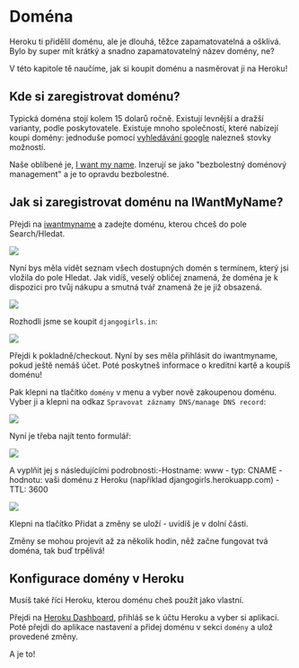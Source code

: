 # Doména

Heroku ti přidělil doménu, ale je dlouhá, těžce zapamatovatelná a ošklivá. Bylo by super mít krátký a snadno zapamatovatelný název domény, ne?

V této kapitole tě naučíme, jak si koupit doménu a nasměrovat ji na Heroku!

## Kde si zaregistrovat doménu?

Typická doména stojí kolem 15 dolarů ročně. Existují levnější a dražší varianty, podle poskytovatele. Existuje mnoho společností, které nabízejí koupi domény: jednoduše pomocí [vyhledávání google][1] nalezneš stovky možností.

 [1]: https://www.google.com/search?q=register%20domain

Naše oblíbené je, [I want my name][2]. Inzerují se jako "bezbolestný doménový management" a je to opravdu bezbolestné.

 [2]: https://iwantmyname.com/

## Jak si zaregistrovat doménu na IWantMyName?

Přejdi na [iwantmyname][3] a zadejte doménu, kterou chceš do pole Search/Hledat.

 [3]: http://iwantmyname.com

![][4]

 [4]: images/1.png

Nyní bys měla vidět seznam všech dostupných domén s termínem, který jsi vložila do pole Hledat. Jak vidíš, veselý obličej znamená, že doména je k dispozici pro tvůj nákupu a smutná tvář znamená že je již obsazená.

![][5]

 [5]: images/2.png

Rozhodli jsme se koupit `djangogirls.in`:

![][6]

 [6]: images/3.png

Přejdi k pokladně/checkout. Nyní by ses měla přihlásit do iwantmyname, pokud ještě nemáš účet. Poté poskytneš informace o kreditní kartě a koupíš doménu!

Pak klepni na tlačítko `domény` v menu a vyber nově zakoupenou doménu. Vyber ji a klepni na odkaz `Spravovat záznamy DNS/manage DNS record`:

![][7]

 [7]: images/4.png

Nyní je třeba najít tento formulář:

![][8]

 [8]: images/5.png

A vyplňit jej s následujícími podrobnosti:-Hostname: www - typ: CNAME - hodnotu: vaši doménu z Heroku (například djangogirls.herokuapp.com) - TTL: 3600

![][9]

 [9]: images/6.png

Klepni na tlačítko Přidat a změny se uloží - uvidíš je v dolní části.

Změny se mohou projevit až za několik hodin, něž začne fungovat tvá doména, tak buď trpělivá!

## Konfigurace domény v Heroku

Musíš také říci Heroku, kterou doménu cheš použít jako vlastní.

Přejdi na [Heroku Dashboard][10], přihláš se k účtu Heroku a vyber si aplikaci. Poté přejdi do aplikace nastavení a přidej doménu v sekci `domény` a ulož provedené změny.

 [10]: https://dashboard.heroku.com/apps

A je to!
